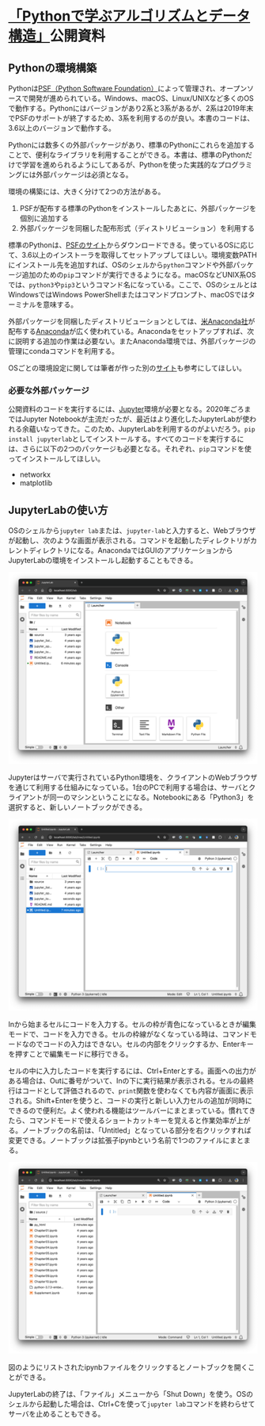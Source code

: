 # [「Pythonで学ぶアルゴリズムとデータ構造」](https://www.kspub.co.jp/book/detail/5178034.html)公開資料

## Pythonの環境構築

Pythonは[PSF（Python Software Foundation）](https://www.python.org/)によって管理され、オープンソースで開発が進められている。Windows、macOS、Linux/UNIXなど多くのOSで動作する。Pythonにはバージョンがあり2系と3系があるが、2系は2019年末でPSFのサポートが終了するため、3系を利用するのが良い。本書のコードは、3.6以上のバージョンで動作する。

Pythonには数多くの外部パッケージがあり、標準のPythonにこれらを追加することで、便利なライブラリを利用することができる。本書は、標準のPythonだけで学習を進められるようにしてあるが、Pythonを使った実践的なプログラミングには外部パッケージは必須となる。

環境の構築には、大きく分けて2つの方法がある。
1. PSFが配布する標準のPythonをインストールしたあとに、外部パッケージを個別に追加する
1. 外部パッケージを同梱した配布形式（ディストリビューション）を利用する

標準のPythonは、[PSFのサイト](https://www.python.org/)からダウンロードできる。使っているOSに応じて、3.6以上のインストーラを取得してセットアップしてほしい。環境変数PATHにインストール先を追加すれば、OSのシェルから`python`コマンドや外部パッケージ追加のための`pip`コマンドが実行できるようになる。macOSなどUNIX系OSでは、`python3`や`pip3`というコマンド名になっている。ここで、OSのシェルとはWindowsではWindows PowerShellまたはコマンドプロンプト、macOSではターミナルを意味する。

外部パッケージを同梱したディストリビューションとしては、[米Anaconda社](https://www.anaconda.com/)が配布する[Anaconda](https://www.anaconda.com/distribution/)が広く使われている。Anacondaをセットアップすれば、次に説明する追加の作業は必要ない。またAnaconda環境では、外部パッケージの管理にcondaコマンドを利用する。

OSごとの環境設定に関しては筆者が作った別の[サイト](https://tsjshg.github.io/pysetup/)も参考にしてほしい。

### 必要な外部パッケージ

公開資料のコードを実行するには、[Jupyter](https://jupyter.org/)環境が必要となる。2020年ごろまではJupyter Notebookが主流だったが、最近はより進化したJupyterLabが使われる余蘊いなってきた。このため、JupyterLabを利用するのがよいだろう。`pip install jupyterlab`としてインストールする。すべてのコードを実行するには、さらに以下の2つのパッケージも必要となる。それぞれ、`pip`コマンドを使ってインストールしてほしい。

- networkx
- matplotlib

## JupyterLabの使い方

OSのシェルから`jupyter lab`または、`jupyter-lab`と入力すると、Webブラウザが起動し、次のような画面が表示される。コマンドを起動したディレクトリがカレントディレクトリになる。AnacondaではGUIのアプリケーションからJupyterLabの環境をインストールし起動することもできる。

![Jupyter起動画面](jupyter_top.png)

Jupyterはサーバで実行されているPython環境を、クライアントのWebブラウザを通じて利用する仕組みになっている。1台のPCで利用する場合は、サーバとクライアントが同一のマシンということになる。Notebookにある「Python3」を選択すると、新しいノートブックができる。

![新しいノートブック](jupyter_open.png)

Inから始まるセルにコードを入力する。セルの枠が青色になっているときが編集モードで、コードを入力できる。セルの枠線がなくなっている時は、コマンドモードなのでコードの入力はできない。セルの内部をクリックするか、Enterキーを押すことで編集モードに移行できる。

セルの中に入力したコードを実行するには、Ctrl+Enterとする。画面への出力がある場合は、Outに番号がついて、Inの下に実行結果が表示される。セルの最終行はコードとして評価されるので、`print`関数を使わなくても内容が画面に表示される。Shift+Enterを使うと、コードの実行と新しい入力セルの追加が同時にできるので便利だ。よく使われる機能はツールバーにまとまっている。慣れてきたら、コマンドモードで使えるショートカットキーを覚えると作業効率が上がる。ノートブックの名前は、「Untitled」となっている部分を右クリックすれば変更できる。ノートブックは拡張子ipynbという名前で1つのファイルにまとまる。

![ファイルのリスト](jupyter_list.png)

図のようにリストされたipynbファイルをクリックするとノートブックを開くことができる。

JupyterLabの終了は、「ファイル」メニューから「Shut Down」を使う。OSのシェルから起動した場合は、Ctrl+Cを使って`jupyter lab`コマンドを終わらせてサーバを止めることもできる。
